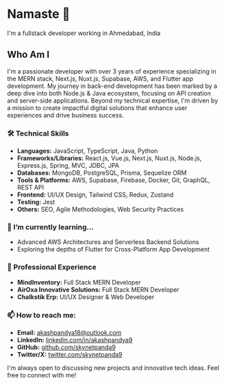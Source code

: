 # Namaste 🙏 

I'm a fullstack developer working in Ahmedabad, India

## Who Am I

I'm a passionate developer with over 3 years of experience specializing in the MERN stack, Next.js, Nuxt.js, Supabase, AWS, and Flutter app development. My journey in back-end development has been marked by a deep dive into both Node.js & Java ecosystem, focusing on API creation and server-side applications. Beyond my technical expertise, I'm driven by a mission to create impactful digital solutions that enhance user experiences and drive business success.

### 🛠️ Technical Skills
- **Languages:** JavaScript, TypeScript, Java, Python
- **Frameworks/Libraries:** React.js, Vue.js, Next.js, Nuxt.js, Node.js, Express.js, Spring, MVC, JDBC, JPA
- **Databases:** MongoDB, PostgreSQL, Prisma, Sequelize ORM
- **Tools & Platforms:** AWS, Supabase, Firebase, Docker, Git, GraphQL, REST API
- **Frontend:** UI/UX Design, Tailwind CSS, Redux, Zustand
- **Testing:** Jest
- **Others:** SEO, Agile Methodologies, Web Security Practices

### 🌱 I’m currently learning...
- Advanced AWS Architectures and Serverless Backend Solutions
- Exploring the depths of Flutter for Cross-Platform App Development

### 💼 Professional Experience
- **MindInventory:** Full Stack MERN Developer
- **AirOxa Innovative Solutions:** Full Stack MERN Developer
- **Chalkstik Erp:** UI/UX Designer & Web Developer

### 📫 How to reach me:
- **Email:** akashpandya18@outlook.com
- **LinkedIn:** [linkedin.com/in/akashpandya9](https://www.linkedin.com/in/akashpandya9/)
- **GitHub:** [github.com/skynetpanda9](https://github.com/skynetpanda9)
- **Twitter/X:** [twitter.com/skynetpanda9](https://twitter.com/skynetpanda9)

I'm always open to discussing new projects and innovative tech ideas. Feel free to connect with me!

